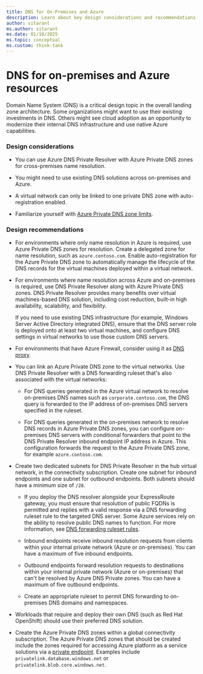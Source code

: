 ```yaml
---
title: DNS for On-Premises and Azure
description: Learn about key design considerations and recommendations surrounding DNS for on-premises and Microsoft Azure environments.
author: sitarant
ms.author: sitarant
ms.date: 01/10/2025
ms.topic: conceptual
ms.custom: think-tank
---
```


# DNS for on-premises and Azure resources

Domain Name System (DNS) is a critical design topic in the overall landing zone architecture. Some organizations might want to use their existing investments in DNS. Others might see cloud adoption as an opportunity to modernize their internal DNS infrastructure and use native Azure capabilities.

### Design considerations

- You can use Azure DNS Private Resolver with Azure Private DNS zones for cross-premises name resolution.

- You might need to use existing DNS solutions across on-premises and Azure.

- A virtual network can only be linked to one private DNS zone with auto-registration enabled.

- Familiarize yourself with [Azure Private DNS zone limits](/azure/azure-resource-manager/management/azure-subscription-service-limits#azure-dns-limits).

### Design recommendations

- For environments where only name resolution in Azure is required, use Azure Private DNS zones for resolution. Create a delegated zone for name resolution, such as `azure.contoso.com`. Enable auto-registration for the Azure Private DNS zone to automatically manage the lifecycle of the DNS records for the virtual machines deployed within a virtual network.

- For environments where name resolution across Azure and on-premises is required, use DNS Private Resolver along with Azure Private DNS zones. DNS Private Resolver provides many benefits over virtual machines-based DNS solution, including cost reduction, built-in high availability, scalability, and flexibility.

  If you need to use existing DNS infrastructure (for example, Windows Server Active Directory integrated DNS), ensure that the DNS server role is deployed onto at least two virtual machines, and configure DNS settings in virtual networks to use those custom DNS servers.
  
-  For environments that have Azure Firewall, consider using it as [DNS proxy](/azure/firewall/dns-settings).

- You can link an Azure Private DNS zone to the virtual networks. Use DNS Private Resolver with a DNS forwarding ruleset that's also associated with the virtual networks:
  - For DNS queries generated in the Azure virtual network to resolve on-premises DNS names such as `corporate.contoso.com`, the DNS query is forwarded to the IP address of on-premises DNS servers specified in the ruleset. 
  
  - For DNS queries generated in the on-premises network to resolve DNS records in Azure Private DNS zones, you can configure on-premises DNS servers with conditional forwarders that point to the DNS Private Resolver inbound endpoint IP address in Azure. This configuration forwards the request to the Azure Private DNS zone, for example `azure.contoso.com`.

- Create two dedicated subnets for DNS Private Resolver in the hub virtual network, in the connectivity subscription. Create one subnet for inbound endpoints and one subnet for outbound endpoints. Both subnets should have a minimum size of `/28`.
    - If you deploy the DNS resolver alongside your ExpressRoute gateway, you must ensure that resolution of public FQDNs is permitted and replies with a valid response via a DNS forwarding ruleset rule to the targeted DNS server. Some Azure services rely on the ability to resolve public DNS names to function. For more information, see [DNS forwarding ruleset rules](/azure/dns/private-resolver-endpoints-rulesets#rules).
    
  - Inbound endpoints receive inbound resolution requests from clients within your internal private network (Azure or on-premises). You can have a maximum of five inbound endpoints.
  - Outbound endpoints forward resolution requests to destinations within your internal private network (Azure or on-premises) that can't be resolved by Azure DNS Private zones. You can have a maximum of five outbound endpoints.
  - Create an appropriate ruleset to permit DNS forwarding to on-premises DNS domains and namespaces.

- Workloads that require and deploy their own DNS (such as Red Hat OpenShift) should use their preferred DNS solution.

- Create the Azure Private DNS zones within a global connectivity subscription. The Azure Private DNS zones that should be created include the zones required for accessing Azure platform as a service solutions via a [private endpoint](/azure/private-link/private-endpoint-dns#azure-services-dns-zone-configuration). Examples include `privatelink.database.windows.net` or `privatelink.blob.core.windows.net`.
